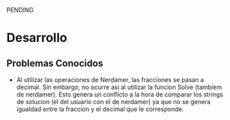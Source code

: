 PENDING

# Desarrollo

## Problemas Conocidos

- Al utilizar las operaciones de Nerdamer, las fracciones se pasan a decimal. Sin embargo, no ocurre asi al utilizar la funcion Solve (tambiem de nerdamer). Esto genera un conflicto a la hora de comparar los strings de solucion (el del usuario con el de nerdamer) ya que no se genera igualdad entre la fraccion y el decimal que le corresponde.
